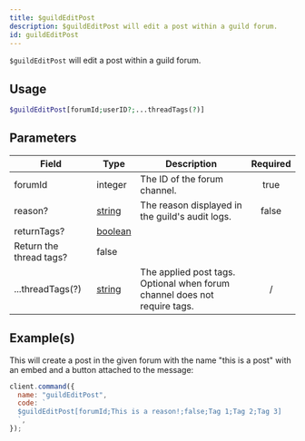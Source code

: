 ```yaml
---
title: $guildEditPost
description: $guildEditPost will edit a post within a guild forum.
id: guildEditPost
---
```


`$guildEditPost` will edit a post within a guild forum.

## Usage

```php
$guildEditPost[forumId;userID?;...threadTags(?)]
```

## Parameters

| Field                                        | Type                                                                                                | Description                                                               | Required |
| -------------------------------------------- | --------------------------------------------------------------------------------------------------- | ------------------------------------------------------------------------- | :------: |
| forumId                                      | integer                                                                                             | The ID of the forum channel.                                              |   true   |
| reason?                                      | [string](https://developer.mozilla.org/en-US/docs/Web/JavaScript/Reference/Global_Objects/String)   | The reason displayed in the guild's audit logs.                           |  false   |
| returnTags?                                  | [boolean](https://developer.mozilla.org/en-US/docs/Web/JavaScript/Reference/Global_Objects/Boolean) |
 Return the thread tags?                                                                             | false                                                                     |
| ...threadTags(?)                             | [string](https://developer.mozilla.org/en-US/docs/Web/JavaScript/Reference/Global_Objects/String)   | The applied post tags. Optional when forum channel does not require tags. |    /     |

## Example(s)

This will create a post in the given forum with the name "this is a post" with an embed and a button attached to the message:

```javascript
client.command({
  name: "guildEditPost",
  code: `
  $guildEditPost[forumId;This is a reason!;false;Tag 1;Tag 2;Tag 3]
  `,
});
```
